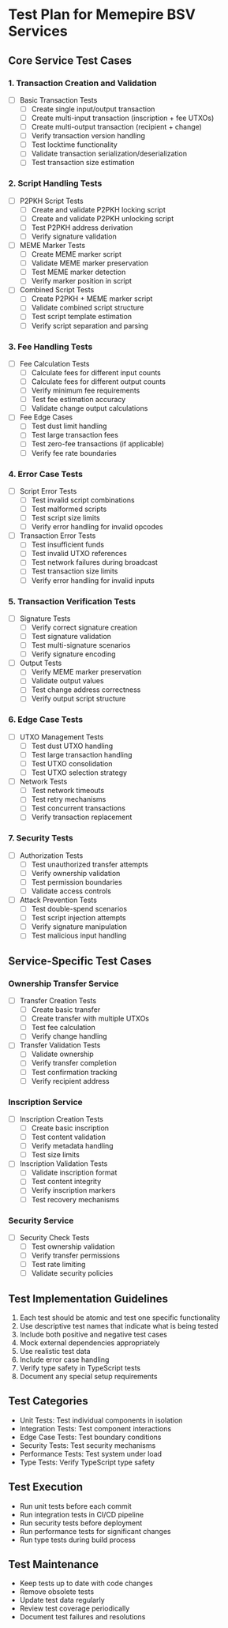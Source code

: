 # Test Plan for Memepire BSV Services

## Core Service Test Cases

### 1. Transaction Creation and Validation
- [ ] Basic Transaction Tests
  - [ ] Create single input/output transaction
  - [ ] Create multi-input transaction (inscription + fee UTXOs)
  - [ ] Create multi-output transaction (recipient + change)
  - [ ] Verify transaction version handling
  - [ ] Test locktime functionality
  - [ ] Validate transaction serialization/deserialization
  - [ ] Test transaction size estimation

### 2. Script Handling Tests
- [ ] P2PKH Script Tests
  - [ ] Create and validate P2PKH locking script
  - [ ] Create and validate P2PKH unlocking script
  - [ ] Test P2PKH address derivation
  - [ ] Verify signature validation

- [ ] MEME Marker Tests
  - [ ] Create MEME marker script
  - [ ] Validate MEME marker preservation
  - [ ] Test MEME marker detection
  - [ ] Verify marker position in script

- [ ] Combined Script Tests
  - [ ] Create P2PKH + MEME marker script
  - [ ] Validate combined script structure
  - [ ] Test script template estimation
  - [ ] Verify script separation and parsing

### 3. Fee Handling Tests
- [ ] Fee Calculation Tests
  - [ ] Calculate fees for different input counts
  - [ ] Calculate fees for different output counts
  - [ ] Verify minimum fee requirements
  - [ ] Test fee estimation accuracy
  - [ ] Validate change output calculations

- [ ] Fee Edge Cases
  - [ ] Test dust limit handling
  - [ ] Test large transaction fees
  - [ ] Test zero-fee transactions (if applicable)
  - [ ] Verify fee rate boundaries

### 4. Error Case Tests
- [ ] Script Error Tests
  - [ ] Test invalid script combinations
  - [ ] Test malformed scripts
  - [ ] Test script size limits
  - [ ] Verify error handling for invalid opcodes

- [ ] Transaction Error Tests
  - [ ] Test insufficient funds
  - [ ] Test invalid UTXO references
  - [ ] Test network failures during broadcast
  - [ ] Test transaction size limits
  - [ ] Verify error handling for invalid inputs

### 5. Transaction Verification Tests
- [ ] Signature Tests
  - [ ] Verify correct signature creation
  - [ ] Test signature validation
  - [ ] Test multi-signature scenarios
  - [ ] Verify signature encoding

- [ ] Output Tests
  - [ ] Verify MEME marker preservation
  - [ ] Validate output values
  - [ ] Test change address correctness
  - [ ] Verify output script structure

### 6. Edge Case Tests
- [ ] UTXO Management Tests
  - [ ] Test dust UTXO handling
  - [ ] Test large transaction handling
  - [ ] Test UTXO consolidation
  - [ ] Test UTXO selection strategy

- [ ] Network Tests
  - [ ] Test network timeouts
  - [ ] Test retry mechanisms
  - [ ] Test concurrent transactions
  - [ ] Verify transaction replacement

### 7. Security Tests
- [ ] Authorization Tests
  - [ ] Test unauthorized transfer attempts
  - [ ] Verify ownership validation
  - [ ] Test permission boundaries
  - [ ] Validate access controls

- [ ] Attack Prevention Tests
  - [ ] Test double-spend scenarios
  - [ ] Test script injection attempts
  - [ ] Verify signature manipulation
  - [ ] Test malicious input handling

## Service-Specific Test Cases

### Ownership Transfer Service
- [ ] Transfer Creation Tests
  - [ ] Create basic transfer
  - [ ] Create transfer with multiple UTXOs
  - [ ] Test fee calculation
  - [ ] Verify change handling

- [ ] Transfer Validation Tests
  - [ ] Validate ownership
  - [ ] Verify transfer completion
  - [ ] Test confirmation tracking
  - [ ] Verify recipient address

### Inscription Service
- [ ] Inscription Creation Tests
  - [ ] Create basic inscription
  - [ ] Test content validation
  - [ ] Verify metadata handling
  - [ ] Test size limits

- [ ] Inscription Validation Tests
  - [ ] Validate inscription format
  - [ ] Test content integrity
  - [ ] Verify inscription markers
  - [ ] Test recovery mechanisms

### Security Service
- [ ] Security Check Tests
  - [ ] Test ownership validation
  - [ ] Verify transfer permissions
  - [ ] Test rate limiting
  - [ ] Validate security policies

## Test Implementation Guidelines
1. Each test should be atomic and test one specific functionality
2. Use descriptive test names that indicate what is being tested
3. Include both positive and negative test cases
4. Mock external dependencies appropriately
5. Use realistic test data
6. Include error case handling
7. Verify type safety in TypeScript tests
8. Document any special setup requirements

## Test Categories
- Unit Tests: Test individual components in isolation
- Integration Tests: Test component interactions
- Edge Case Tests: Test boundary conditions
- Security Tests: Test security mechanisms
- Performance Tests: Test system under load
- Type Tests: Verify TypeScript type safety

## Test Execution
- Run unit tests before each commit
- Run integration tests in CI/CD pipeline
- Run security tests before deployment
- Run performance tests for significant changes
- Run type tests during build process

## Test Maintenance
- Keep tests up to date with code changes
- Remove obsolete tests
- Update test data regularly
- Review test coverage periodically
- Document test failures and resolutions 